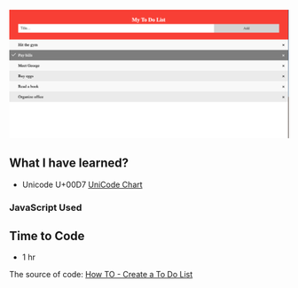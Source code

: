 ![todoList)2](https://github.com/miya-w/100JsProjects/blob/main/31-L2-ToDoList02/image/todoList02.png)
## What I have learned?
- Unicode U+00D7
[UniCode Chart](https://www.rapidtables.com/code/text/unicode-characters.html)

### JavaScript Used



## Time to Code

- 1 hr

The source of code: [How TO - Create a To Do List](https://www.w3schools.com/howto/howto_js_todolist.asp)